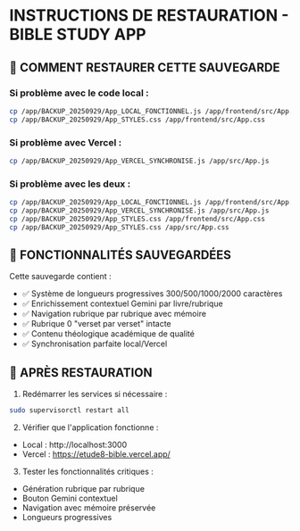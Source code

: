 # INSTRUCTIONS DE RESTAURATION - BIBLE STUDY APP

## 🔄 COMMENT RESTAURER CETTE SAUVEGARDE

### Si problème avec le code local :
```bash
cp /app/BACKUP_20250929/App_LOCAL_FONCTIONNEL.js /app/frontend/src/App.js
cp /app/BACKUP_20250929/App_STYLES.css /app/frontend/src/App.css
```

### Si problème avec Vercel :
```bash
cp /app/BACKUP_20250929/App_VERCEL_SYNCHRONISE.js /app/src/App.js
```

### Si problème avec les deux :
```bash
cp /app/BACKUP_20250929/App_LOCAL_FONCTIONNEL.js /app/frontend/src/App.js
cp /app/BACKUP_20250929/App_VERCEL_SYNCHRONISE.js /app/src/App.js
cp /app/BACKUP_20250929/App_STYLES.css /app/frontend/src/App.css
cp /app/BACKUP_20250929/App_STYLES.css /app/src/App.css
```

## 🎯 FONCTIONNALITÉS SAUVEGARDÉES

Cette sauvegarde contient :
- ✅ Système de longueurs progressives 300/500/1000/2000 caractères
- ✅ Enrichissement contextuel Gemini par livre/rubrique
- ✅ Navigation rubrique par rubrique avec mémoire
- ✅ Rubrique 0 "verset par verset" intacte
- ✅ Contenu théologique académique de qualité
- ✅ Synchronisation parfaite local/Vercel

## 🚨 APRÈS RESTAURATION

1. Redémarrer les services si nécessaire :
```bash
sudo supervisorctl restart all
```

2. Vérifier que l'application fonctionne :
- Local : http://localhost:3000
- Vercel : https://etude8-bible.vercel.app/

3. Tester les fonctionnalités critiques :
- Génération rubrique par rubrique
- Bouton Gemini contextuel
- Navigation avec mémoire préservée
- Longueurs progressives